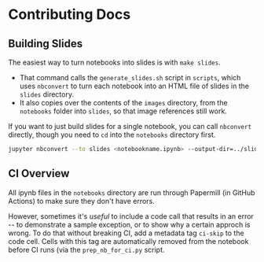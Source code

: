 # Contributing Docs

## Building Slides

The easiest way to turn notebooks into slides is with `make slides`.
- That command calls the `generate_slides.sh` script in `scripts`, which uses `nbconvert` to turn each notebook into an HTML file of slides in the `slides` directory.
- It also copies over the contents of the `images` directory, from the `notebooks` folder into `slides`, so that image references still work.

If you want to just build slides for a single notebook, you can call `nbconvert` directly, though you need to `cd` into the `notebooks` directory first.
```bash
jupyter nbconvert --to slides <notebookname.ipynb> --output-dir=../slides
```

## CI Overview

All ipynb files in the `notebooks` directory are run through Papermill (in GitHub Actions) to make sure they don't have errors.

However, sometimes it's *useful* to include a code call that results in an error -- to demonstrate a sample exception, or to show why a certain approch is wrong.
To do that without breaking CI, add a metadata tag `ci-skip` to the code cell.
Cells with this tag are automatically removed from the notebook before CI runs (via the `prep_nb_for_ci.py` script.

